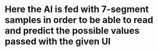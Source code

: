 # Here the AI is fed with 7-segment samples in order to be able to read and predict the possible values passed with the given UI 
